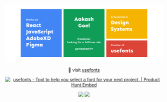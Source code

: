 <img src="https://raw.githubusercontent.com/goelaakash79/goelaakash79.github.io/master/images/github.png" alt="about-aakash"/>

<p align="center">
🚀 visit <a href="https://usefonts.netlify.app">usefonts</a>
</p>

<p align="center">
<a href="https://www.producthunt.com/posts/usefonts?utm_source=badge-featured&utm_medium=badge&utm_souce=badge-usefonts" target="_blank"><img src="https://api.producthunt.com/widgets/embed-image/v1/featured.svg?post_id=218183&theme=dark" alt="usefonts - Tool to help you select a font for your next project. | Product Hunt Embed" style="width: 250px; height: 54px;" width="250px" height="54px" /></a>
</p>

<p align="center"><a href="https://twitter.com/goelaakash79"><img src="https://i.imgur.com/MC0KBuK.png" width="100px"/></a> <a href="https://behance.net/goelaakash79"><img src="https://i.imgur.com/E52rqjX.png" width="100px"/></a></p>
